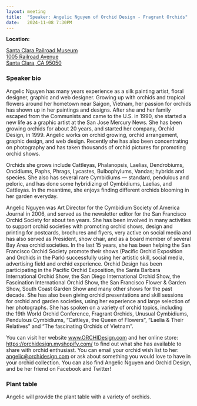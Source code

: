 ```yaml
---
layout: meeting
title:  "Speaker: Angelic Nguyen of Orchid Design - Fragrant Orchids"
date:   2024-11-08 7:30PM
---
```

<b>Location:</b>

<a href = "https://maps.app.goo.gl/7Fe7Ghb5wu6cFojJ9"> Santa Clara Railroad Museum<br/>
1005 Railroad Avenue<br/>
Santa Clara, CA 95050
</a>

### Speaker bio

Angelic Nguyen has many years experience as a silk painting artist, floral designer, graphic and web designer. Growing up with orchids and tropical flowers around her hometown near Saigon, Vietnam, her passion for orchids has shown up in her paintings and designs. After she and her family escaped from the Communists and came to the U.S. in 1990, she started a new life as a graphic artist at the San Jose Mercury News. She has been growing orchids for about 20 years, and started her company, Orchid Design, in 1999. Angelic works on orchid growing, orchid arrangement, graphic design, and web design. Recently she has also been concentrating on photography and has taken thousands of orchid pictures for promoting orchid shows.


Orchids she grows include Cattleyas, Phalanopsis, Laelias, Dendrobiums, Oncidiums, Paphs, Phrags, Lycastes, Bulbophylums, Vandas; hybrids and species. She also has several rare Cymbidiums — standard, pendulous and peloric, and has done some hybridizing of Cymbidiums, Laelias, and Cattleyas. In the meantime, she enjoys finding different orchids blooming in her garden everyday. 

Angelic Nguyen was Art Director for the Cymbidium Society of America Journal in 2006, and served as the newsletter editor for the San Francisco Orchid Society for about ten years. She has been involved in many activities to support orchid societies with promoting orchid shows, design and printing for postcards, brochures and flyers, very active on social media and has also served as President, show chair, and as a board member of several Bay Area orchid societies. In the last 15 years, she has been helping the San Francisco Orchid Society promote their shows (Pacific Orchid Exposition and Orchids in the Park) successfully using her artistic skill, social media, advertising field and orchid experience. Orchid Design has been participating in the Pacific Orchid Exposition, the Santa Barbara International Orchid Show, the San Diego International Orchid Show, the Fascination International Orchid Show, the San Francisco Flower & Garden Show, South Coast Garden Show and many other shows for the past decade. She has also been giving orchid presentations and skill sessions for orchid and garden societies, using her experience and large selection of her photographs. She has spoken on a variety of orchid topics, including the 19th World Orchid Conference, Fragrant Orchids, Unusual Cymbidiums, Pendulous Cymbidiums, “Cattleya, the Queen of Flowers”, “Laelia & Their Relatives” and “The fascinating Orchids of Vietnam”. 

You can visit her website www.ORCHIDesign.com and her online store: https://orchidesign.myshopify.com/ to find out what she has available to share with orchid enthusiast. You can email your orchid wish list to her: angelic@orchidesign.com or ask about something you would love to have in your orchid collection. You can also find Angelic Nguyen and Orchid Design, and be her friend on Facebook and Twitter!

### Plant table

Angelic will provide the plant table with a variety of orchids.
